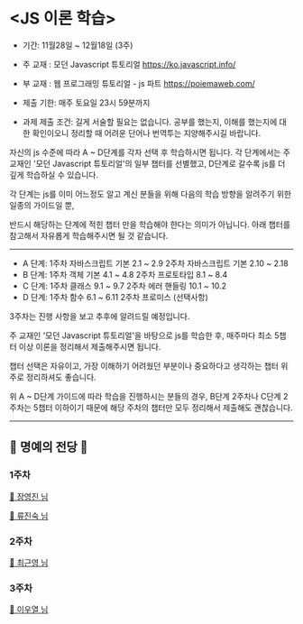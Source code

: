# <JS 이론 학습>

-   기간: 11월28일 ~ 12월18일 (3주)
-   주 교재 : 모던 Javascript 튜토리얼 https://ko.javascript.info/
-   부 교재 : 웹 프로그래밍 튜토리얼 - js 파트 https://poiemaweb.com/

-   제출 기한: 매주 토요일 23시 59분까지

-   과제 제출 조건: 길게 서술할 필요는 없습니다. 공부를 했는지, 이해를 했는지에 대한 확인이오니 정리할 때 어려운 단어나 번역투는 지양해주시길 바랍니다.

자신의 js 수준에 따라 A ~ D단계를 각자 선택 후 학습하시면 됩니다.
각 단계에서는 주 교재인 '모던 Javascript 튜토리얼'의 일부 챕터를 선별했고, D단계로 갈수록 js를 더 깊게 학습하실 수 있습니다.

각 단계는 js를 이미 어느정도 알고 계신 분들을 위해 다음의 학습 방향을 알려주기 위한 일종의 가이드일 뿐,

반드시 해당하는 단계에 적힌 챕터 만을 학습해야 한다는 의미가 아닙니다.
아래 챕터를 참고해서 자유롭게 학습해주시면 될 것 같습니다.

---

-   A 단계: 1주차 자바스크립트 기본 2.1 ~ 2.9
    2주차 자바스크립트 기본 2.10 ~ 2.18
-   B 단계: 1주차 객체 기본 4.1 ~ 4.8
    2주차 프로토타입 8.1 ~ 8.4
-   C 단계: 1주차 클래스 9.1 ~ 9.7
    2주차 에러 핸들링 10.1 ~ 10.2
-   D 단계: 1주차 함수 6.1 ~ 6.11
    2주차 프로미스 (선택사항)

3주차는 진행 사항을 보고 추후에 알려드릴 예정입니다.

주 교재인 '모던 Javascript 튜토리얼'을 바탕으로 js를 학습한 후, 매주마다 최소 5챕터 이상 이론을 정리해서 제출해주시면 됩니다.

챕터 선택은 자유이고, 가장 이해하기 어려웠던 부분이나 중요하다고 생각하는 챕터 위주로 정리하셔도 좋습니다.

위 A ~ D단계 가이드에 따라 학습을 진행하시는 분들의 경우, B단계 2주차나 C단계 2주차는 5챕터 이하이기 때문에 해당 주차의 챕터만 모두 정리해서 제출해도 괜찮습니다.

---

## 👑 명예의 전당 👑

### 1주차
[👑 장영진 님](./%EC%9E%A5%EC%98%81%EC%A7%84/%EC%9E%A5%EC%98%81%EC%A7%84_1%EC%A3%BC%EC%B0%A8.md)

[👑 류진숙 님](./%EB%A5%98%EC%A7%84%EC%88%99/%EB%A5%98%EC%A7%84%EC%88%99_1%EC%A3%BC%EC%B0%A8.md)


### 2주차
[👑 최근영 님](./%EC%B5%9C%EA%B7%BC%EC%98%81/%EC%B5%9C%EA%B7%BC%EC%98%81_2%EC%A3%BC%EC%B0%A8/%EC%B5%9C%EA%B7%BC%EC%98%81_2%EC%A3%BC%EC%B0%A8.md)


### 3주차
[👑 이우열 님](https://github.com/FE-campus/js-theory/tree/master/%EC%9D%B4%EC%9A%B0%EC%97%B4/%EC%9D%B4%EC%9A%B0%EC%97%B4_3%EC%A3%BC%EC%B0%A8)
